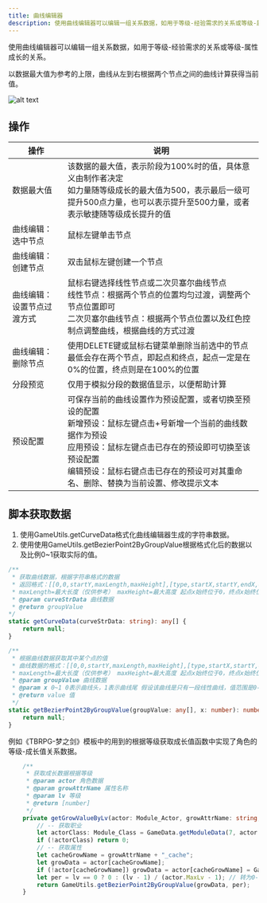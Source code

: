 ```yaml
---
title: 曲线编辑器
description: 使用曲线编辑器可以编辑一组关系数据，如用于等级-经验需求的关系或等级-属性成长的关系。
---
```


使用曲线编辑器可以编辑一组关系数据，如用于等级-经验需求的关系或等级-属性成长的关系。

以数据最大值为参考的上限，曲线从左到右根据两个节点之间的曲线计算获得当前值。

![alt text](https://assbak.gcw.wiki/gcw/image/zh_hans/getting-started/23.appendix/9.curveedit/image.png)

## 操作

| 操作                       | 说明                                                                                                                                                                                                                                                              |
| -------------------------- | ----------------------------------------------------------------------------------------------------------------------------------------------------------------------------------------------------------------------------------------------------------------- |
| 数据最大值                 | 该数据的最大值，表示阶段为100%时的值，具体意义由制作者决定 <br>如力量随等级成长的最大值为500，表示最后一级可提升500点力量，也可以表示提升至500力量，或者表示敏捷随等级成长提升的值                                                                                |
| 曲线编辑：选中节点         | 鼠标左键单击节点                                                                                                                                                                                                                                                  |
| 曲线编辑：创建节点         | 双击鼠标左键创建一个节点                                                                                                                                                                                                                                          |
| 曲线编辑：设置节点过渡方式 | 鼠标右键选择线性节点或二次贝塞尔曲线节点<br>线性节点：根据两个节点的位置均匀过渡，调整两个节点位置即可<br>二次贝塞尔曲线节点：根据两个节点位置以及红色控制点调整曲线，根据曲线的方式过渡                                                                          |
| 曲线编辑：删除节点         | 使用DELETE键或鼠标右键菜单删除当前选中的节点<br>最低会存在两个节点，即起点和终点，起点一定是在0%的位置，终点则是在100%的位置                                                                                                                                      |
| 分段预览                   | 仅用于模拟分段的数据值显示，以便帮助计算                                                                                                                                                                                                                          |
| 预设配置                   | 可保存当前的曲线设置作为预设配置，或者切换至预设的配置<br>新增预设：鼠标左键点击+号新增一个当前的曲线数据作为预设<br>应用预设：鼠标左键点击已存在的预设即可切换至该预设配置<br>编辑预设：鼠标右键点击已存在的预设可对其重命名、删除、替换为当前设置、修改提示文本 |

## 脚本获取数据

1. 使用GameUtils.getCurveData格式化曲线编辑器生成的字符串数据。
2. 使用使用GameUtils.getBezierPoint2ByGroupValue根据格式化后的数据以及比例0~1获取实际的值。

```ts [Script.ts]
/**
 * 获取曲线数据，根据字符串格式的数据
 * 返回格式：[[0,0,startY,maxLength,maxHeight],[type,startX,startY,endX,endY,ctrlX,ctrlY],[type,startX,startY,endX,endY,ctrlX,ctrlY],...]
 * maxLength=最大长度（仅供参考） maxHeight=最大高度 起点x始终位于0，终点x始终位于100 type=0-线性线段 1-二次贝塞尔曲线片段(拥有ctrlX,ctrlY)
 * @param curveStrData 曲线数据
 * @return groupValue
*/
static getCurveData(curveStrData: string): any[] {
    return null;
}

/**
 * 根据曲线数据获取其中某个点的值
 * 曲线数据的格式：[[0,0,startY,maxLength,maxHeight],[type,startX,startY,endX,endY,ctrlX,ctrlY],[type,startX,startY,endX,endY,ctrlX,ctrlY],...]
 * maxLength=最大长度（仅供参考） maxHeight=最大高度 起点x始终位于0，终点x始终位于100 type=0-线性线段 1-二次贝塞尔曲线片段(拥有ctrlX,ctrlY)
 * @param groupValue 曲线数据
 * @param x 0~1 0表示曲线头，1表示曲线尾 假设该曲线是只有一段线性曲线，值范围是0-5000，则0.5的值是2500
 * @return value 值
 */
static getBezierPoint2ByGroupValue(groupValue: any[], x: number): number {
    return null;
}
```

例如《TBRPG-梦之剑》模板中的用到的根据等级获取成长值函数中实现了角色的等级-成长值关系数据。

```ts [Script.ts]
    /**
     * 获取成长数据根据等级
     * @param actor 角色数据 
     * @param growAttrName 属性名称 
     * @param lv 等级
     * @return [number] 
     */
    private getGrowValueByLv(actor: Module_Actor, growAttrName: string, lv: number): number {
        // -- 获取职业
        let actorClass: Module_Class = GameData.getModuleData(7, actor.class);
        if (!actorClass) return 0;
        // -- 获取属性
        let cacheGrowName = growAttrName + "_cache";
        let growData = actor[cacheGrowName];
        if (!actor[cacheGrowName]) growData = actor[cacheGrowName] = GameUtils.getCurveData(actorClass[growAttrName]);
        let per = lv == 0 ? 0 : (lv - 1) / (actor.MaxLv - 1); // 转为0-1的空间
        return GameUtils.getBezierPoint2ByGroupValue(growData, per);
    }
```
